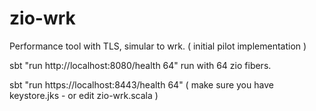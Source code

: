 # zio-wrk

 Performance tool with TLS, simular to wrk.  ( initial pilot implementation )

 sbt "run http://localhost:8080/health 64"   run with 64 zio fibers.
 
 sbt "run https://localhost:8443/health 64"  ( make sure you have keystore.jks - or edit zio-wrk.scala )
